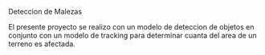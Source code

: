 Deteccion de Malezas

El presente proyecto se realizo con un modelo de deteccion de objetos en conjunto con un modelo de tracking
para determinar cuanta del area de un terreno es afectada.